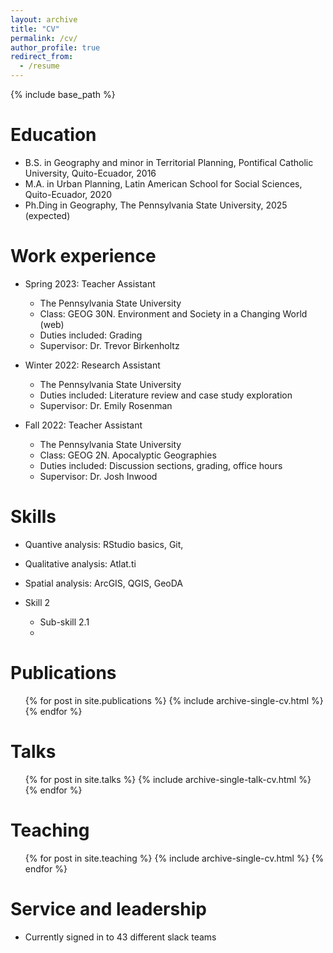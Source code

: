 ```yaml
---
layout: archive
title: "CV"
permalink: /cv/
author_profile: true
redirect_from:
  - /resume
---
```


{% include base_path %}

Education
======
* B.S. in Geography and minor in Territorial Planning, Pontifical Catholic University, Quito-Ecuador, 2016
* M.A. in Urban Planning, Latin American School for Social Sciences, Quito-Ecuador, 2020
* Ph.Ding in Geography, The Pennsylvania State University, 2025 (expected)

Work experience
======
* Spring 2023: Teacher Assistant
  * The Pennsylvania State University
  * Class: GEOG 30N. Environment and Society in a Changing World (web)
  * Duties included: Grading
  * Supervisor: Dr. Trevor Birkenholtz
 
* Winter 2022: Research Assistant
  * The Pennsylvania State University
  * Duties included: Literature review and case study exploration 
  * Supervisor: Dr. Emily Rosenman

* Fall 2022: Teacher Assistant
  * The Pennsylvania State University
  * Class: GEOG 2N. Apocalyptic Geographies
  * Duties included: Discussion sections, grading, office hours
  * Supervisor: Dr. Josh Inwood

Skills
======
* Quantive analysis: RStudio basics, Git, 
* Qualitative analysis: Atlat.ti
* Spatial analysis: ArcGIS, QGIS, GeoDA

* Skill 2
  * Sub-skill 2.1
  * 

Publications
======
  <ul>{% for post in site.publications %}
    {% include archive-single-cv.html %}
  {% endfor %}</ul>
  
Talks
======
  <ul>{% for post in site.talks %}
    {% include archive-single-talk-cv.html %}
  {% endfor %}</ul>
  
Teaching
======
  <ul>{% for post in site.teaching %}
    {% include archive-single-cv.html %}
  {% endfor %}</ul>
  
Service and leadership
======
* Currently signed in to 43 different slack teams
